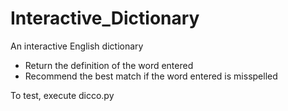 # Interactive_Dictionary

An interactive English dictionary
- Return the definition of the word entered
- Recommend the best match if the word entered is misspelled

To test, execute dicco.py
